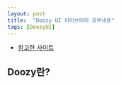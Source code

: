 ```yaml
---
layout: post
title:  "Doozy UI 라이브러리 공부내용"
tags: [DoozyUI]
---
```


- <a href="https://docs.doozyui.com/?docs=documentation/ui-manager-34" target="_blank" rel="noopener noreferrer">참고한 사이트</a>

## Doozy란?

